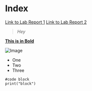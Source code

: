 # Index

[Link to Lab Report 1](./LabReports/LabReport1.md)
[Link to Lab Report 2](./LabReports/LabReport2.md)


> _Hey_

[**This is in Bold**](https://ucsd-cse15l-w24.github.io/week1/index.html)

![Image](https://www.ivyscholars.com/wp-content/uploads/2022/03/ucsd_seal.png)

- One
- Two
- Three

```
#code block
print("block")
```
